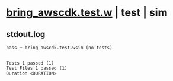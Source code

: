 # [bring_awscdk.test.w](../../../../../examples/tests/valid/bring_awscdk.test.w) | test | sim

## stdout.log
```log
pass ─ bring_awscdk.test.wsim (no tests)
 
 
Tests 1 passed (1)
Test Files 1 passed (1)
Duration <DURATION>
```

